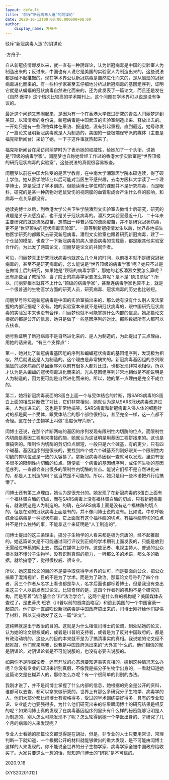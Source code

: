 ```yaml
---
layout: default
title: '驳斥“新冠病毒人造”的阴谋论'
date: 2020-10-12T00:00:00.000000+08:00
author:
    display_name: 方舟子
---
```


驳斥“新冠病毒人造”的阴谋论

·方舟子·

自从新冠疫情爆发以来，就一直有一种阴谋论，认为新冠病毒是中国的实验室人为制造出来的；反过来，中国也有人说它是美国的实验室人为制造出来的。这些说法都是经不起推敲的。现在学术界公认新冠病毒是自然进化而来的，是从蝙蝠的冠状病毒进化而来的。有一些科学家甚至去仔细地分析过新冠病毒的基因组序列，证明它就是从蝙蝠的冠状病毒自然进化而来的，还为此发表了一篇论文，而且还是发在《自然·医学》这个档次比较高的学术期刊上。这个问题在学术界可以说是没有争议的。

最近这个问题又热闹起来，是因为有一个在香港大学做过研究的青岛人闫丽梦逃到美国，以知情者的身份说，新冠病毒是中国武汉的实验室制造出来、释放出去的。一开始只是有一些网络媒体在采访、报道她，没有引起重视。直到最近，她号称发了一篇论文证明新冠病毒就是人为制造的，美国的一些极端保守派的媒体（主要是福克斯新闻台）采访了她，一下子这件事就热起来了。

福克斯新闻台在采访闫丽梦时为了表示她的权威性，给她加了一个头衔，说她是“顶级的病毒学家”。闫丽梦也自称她曾经工作过的香港大学实验室是“世界顶级的研究冠状病毒的实验室”。这些说法的真假很容易核查。

闫丽梦以前在中国大陆受的是医学教育，在中南大学湘雅医学院本硕连读，得了硕士学位。她从医学院毕业以后可能对当医生不感兴趣，去南方医科大学读了一个理学博士，算是受过了学术训练。但她读博士学位时的课题并不是研究病毒，而是眼科，研究的是某一种药物对老鼠受伤的视网膜的血管形成会产生什么样的影响，和病毒一点关系都没有。

她读完博士以后，到香港大学公共卫生学院潘烈文实验室去做博士后研究，研究的课题是关于流感疫苗，也不是关于冠状病毒的。潘烈文实验室最近十几、二十年来主要研究的就是流感疫苗，想搞出一种普适性的流感疫苗，并不是研究冠状病毒，更不是“世界顶尖的冠状病毒实验室”。一直等到新冠疫情发生以后，世界各地搞生物医学研究的都跟风去研究新冠病毒，潘烈文实验室也跟着研究新冠病毒，建了一个仓鼠的模型，也查了一下新冠病毒的病人里面病毒的含载量，都是跟其他实验室合作的。为此发了两篇论文，闫丽梦是论文的共同作者。

可见，闫丽梦真正研究冠状病毒也就这么几个月的时间，以前根本就不是研究冠状病毒的，甚至不是研究病毒的，怎么能说是“世界顶级的病毒学家”呢？她只不过是在做博士后的研究，如果她是“顶级的病毒学家”，那她的老板潘烈文要怎么算呢？还有那些当了教授的、当了院士的病毒学家要怎么算呢？是不是“顶顶顶级”？所以，闫丽梦根本就算不上什么“顶级的病毒学家”，甚至连病毒学家也算不上，就是一个很普通的生物医学方面的研究人员，研究病毒、冠状病毒的历史也比较短。

闫丽梦号称知道新冠病毒是中国的实验室搞出来的，那么她有没有什么别人没法掌握的内部证据呢？没有。她的实验室本来就不是研冠状病毒的，跟中国研究冠状病毒的实验室本来也没有合作，闫丽梦也就不可能掌握什么内部的信息。她那篇论文根据的都是公开的信息，她只是做了一些基因序列的对比。那些数据所有人都可以去核查。

她号称证明了新冠病毒不是自然进化来的、是人为制造的，为此提出了三点理由，用她的话来说，“有三个支撑点”：

第一，她对比了新冠病毒基因组的序列和蝙蝠冠状病毒的基因组序列，发现极为相似，然后就说这是人为制造的。这个理由是非常搞笑的。新冠病毒基因组的序列跟蝙蝠的冠状病毒的基因组序列以前有很多人都对比过，也都发现非常地相似，所以才认为是从蝙蝠的冠状病毒进化而来的。光从基因组序列非常地相似是不能说明是人为制造的，因为更可能是自然进化而来的。所以，她的第一点理由是完全不成立的。

第二，她将新冠病毒表面的S蛋白上面一个与受体结合的片断，跟SARS病毒的S蛋白上面的相应片断做了对比，它们非常相似，她就认为是从SARS冠状病毒改造过来，人为加进去的。这也是非常地搞笑。SARS病毒和新冠病毒入侵人体的细胞针对的都是同一个受体，跟受体结合的那个部位很相似，甚至完全一样，这一点都不奇怪。这在分子生物学上叫做“高度保守片断”。

闫博士还说，在那个片断两端的基因的序列发现有限制性内切酶的位点，而限制性内切酶是基因工程用来拼接的酶，她就认为这证明是用基因工程拼接来的。这也是很搞笑的。限制性内切酶的剪切位点很短，一般只是六个碱基，有的更少，只有四个碱基。基因组序列是很长的，要找到四个或六个碱基系列刚好跟某一个限制性内切酶的剪切位点是一致的太容易了。拿新冠病毒基因组一查就可以发现，里边有很多很多的限制性内切酶的位点。随便拿一个病毒的基因组序列，或任何生物的基因组序列，一查都会查出很多的限制性内切酶的位点。能说它们都不是自然进化来的，都是人工制造的吗？这当然是不可能的。所以，她只是用一些术语把外行给搞懵了。

闫博士还有第三点理由，她认为是很充分的。她发现了在新冠病毒的S蛋白上面有一个福林蛋白酶的切点，而在SARS病毒上没有福林蛋白酶的切点，只有新冠病毒有，就说明这是人为制造的。的确，在SARS病毒上面是没有这个福林酶的切点的，但是在别的冠状病毒上面是有的，并不像闫博士说的没有。比如说，中东呼吸综合征病毒是一种冠状病毒，它上面就有这个福林酶的切点。有福林酶剪切的位点并不是什么独特的事，不能拿这个来证明是“人工制造的”。

闫博士提出的这三条理由，搞分子生物学的人看来都是极为荒唐的，经不起推敲的。她这篇论文是不可能通过同行评议到正规的学术期刊上面发表的，只能是放到无需经过审稿的网上去，然后在媒体上炒作。这些记者、电视主持人、普通的公众根本就不懂分子生物学，没有识别真假的能力，一听那么多的术语，那么多的数据，就给搞懵了，觉得很权威、很专业。

所以，她这篇论文的目的不是要争取获得学术界的认可，而是要面向公众，把公众搞晕了混淆视听，目的不是为了学术，而是为了政治。那篇论文号称列了四个作者，另三个作者从名字上看也都是华人，名字后面也都标着博士，但是我没有查出来这三个人以前发表过论文。比较奇怪的是，这四个作者列的机构不是个研究机构，而是写着“法治基金会”和“法治学会”。这两个是什么样的机构呢？美国媒体去查过了，是史蒂夫·班农（川普以前的首席战略官）和逃到美国的一个中国富豪一起搞的。他们是一直鼓吹说新冠病毒是中国政府搞出来的，闫博士刚好给他们提供了材料，所以支持她发了这么一篇“论文”。

这纯粹就是出于政治的目的。这就是为什么相信闫博士的论调，到处贴她的论文，认为她的论文很权威的，或者是川普的支持者，或者是为了反对中国政府的，都是有政治动机的。这些人的目的本来就不是为了搞清事实的真相。我说她的论文经不起推敲，他们就来骂我，说我是中国政府派出来的“大外宣”什么的。他们相信的就是阴谋论，对阴谋论者是不可能说服的，也没有必要去说服的。

如果你不是阴谋论者，还有开放的心态想要知道事实真相的，碰到这种情况怎么办呢？你没有专业的知识来辨别真假，不像我是搞分子生物学出身的，一看就知道她这篇论文是在糊弄人的，那你怎么办呢？有一个很简单的判别的办法。

我刚才说了，并不是闫博士掌握了什么内部的信息，她根据的完全是公开的资料，谁都可以去查，都可以拿来做研究的。世界上有那么多研究分子生物学、病毒学的人，他们大部分都比闫博士有资格得多，受过的学术训练要好得多，具有的专业知识、专业能力也要强得多，为什么他们研究出来的结果跟闫博士的研究结果是相反的呢？如果闫博士真的发现了在病毒基因组序列里头有什么样的秘密能够证明是人为制造的，别人怎么可能发现不了呢？怎么轮得到她一个学医出身的、才研究了几个月的病毒的人来发现呢？

专业人士看她的那篇论文都觉得是在胡扯，但是，非专业的人士只要用常识、常理判断一下就知道，一个根据公开的材料就能够做出的重大发现，是不可能由闫博士这样的人来发现的。你不能说全世界的分子生物学家、病毒学家全被中国政府给收买了。大家只要这么一想的话，就知道闫博士的“研究”是不可信的。

2020.9.18

(XYS20201012)

